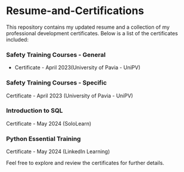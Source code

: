 # Resume-and-Certifications

This repository contains my updated resume and a collection of my professional development certificates. Below is a list of the certificates included:

### Safety Training Courses - General
- Certificate - April 2023(University of Pavia - UniPV)

### Safety Training Courses - Specific
Certificate - April 2023 (University of Pavia - UniPV)
 
### Introduction to SQL
Certificate - May 2024 (SoloLearn)
 
### Python Essential Training
Certificate - May 2024 (LinkedIn Learning)
 

Feel free to explore and review the certificates for further details.
